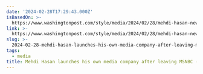 ```yaml
---
date: '2024-02-28T17:29:43.000Z'
isBasedOn: >-
  https://www.washingtonpost.com/style/media/2024/02/28/mehdi-hasan-new-site-zeteo-msnbc/
link: >-
  https://www.washingtonpost.com/style/media/2024/02/28/mehdi-hasan-new-site-zeteo-msnbc/
slug: >-
  2024-02-28-mehdi-hasan-launches-his-own-media-company-after-leaving-msnbc-the-washin
tags:
  - media
title: Mehdi Hasan launches his own media company after leaving MSNBC - The Washin
---
```


